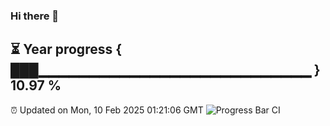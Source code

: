 ### Hi there 👋
⏳ Year progress { ███▁▁▁▁▁▁▁▁▁▁▁▁▁▁▁▁▁▁▁▁▁▁▁▁▁▁▁ } 10.97 %
---
⏰ Updated on Mon, 10 Feb 2025 01:21:06 GMT
![Progress Bar CI](https://github.com/liununu/liununu/workflows/Progress%20Bar%20CI/badge.svg)
